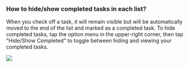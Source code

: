 ### How to hide/show completed tasks in each list?

When you check off a task, it will remain visible but will be automatically moved to the end of the list and marked as a completed task. To hide completed tasks, tap the option menu in the upper-right corner, then tap "Hide/Show Completed" to toggle between hiding and viewing your completed tasks.

![](../../../images/ticktick-ios-app/task/4.3.6.png)

